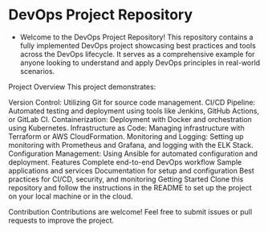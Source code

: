 # DevOps Project Repository

- Welcome to the DevOps Project Repository! This repository contains a fully implemented DevOps project showcasing best practices and tools across the DevOps lifecycle. It serves as a comprehensive example for anyone looking to understand and apply DevOps principles in real-world scenarios.

Project Overview
This project demonstrates:

Version Control: Utilizing Git for source code management.
CI/CD Pipeline: Automated testing and deployment using tools like Jenkins, GitHub Actions, or GitLab CI.
Containerization: Deployment with Docker and orchestration using Kubernetes.
Infrastructure as Code: Managing infrastructure with Terraform or AWS CloudFormation.
Monitoring and Logging: Setting up monitoring with Prometheus and Grafana, and logging with the ELK Stack.
Configuration Management: Using Ansible for automated configuration and deployment.
Features
Complete end-to-end DevOps workflow
Sample applications and services
Documentation for setup and configuration
Best practices for CI/CD, security, and monitoring
Getting Started
Clone this repository and follow the instructions in the README to set up the project on your local machine or in the cloud.

Contribution
Contributions are welcome! Feel free to submit issues or pull requests to improve the project.
